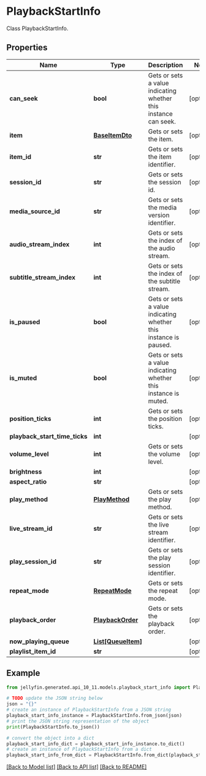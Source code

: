 # PlaybackStartInfo

Class PlaybackStartInfo.

## Properties

Name | Type | Description | Notes
------------ | ------------- | ------------- | -------------
**can_seek** | **bool** | Gets or sets a value indicating whether this instance can seek. | [optional] 
**item** | [**BaseItemDto**](BaseItemDto.md) | Gets or sets the item. | [optional] 
**item_id** | **str** | Gets or sets the item identifier. | [optional] 
**session_id** | **str** | Gets or sets the session id. | [optional] 
**media_source_id** | **str** | Gets or sets the media version identifier. | [optional] 
**audio_stream_index** | **int** | Gets or sets the index of the audio stream. | [optional] 
**subtitle_stream_index** | **int** | Gets or sets the index of the subtitle stream. | [optional] 
**is_paused** | **bool** | Gets or sets a value indicating whether this instance is paused. | [optional] 
**is_muted** | **bool** | Gets or sets a value indicating whether this instance is muted. | [optional] 
**position_ticks** | **int** | Gets or sets the position ticks. | [optional] 
**playback_start_time_ticks** | **int** |  | [optional] 
**volume_level** | **int** | Gets or sets the volume level. | [optional] 
**brightness** | **int** |  | [optional] 
**aspect_ratio** | **str** |  | [optional] 
**play_method** | [**PlayMethod**](PlayMethod.md) | Gets or sets the play method. | [optional] 
**live_stream_id** | **str** | Gets or sets the live stream identifier. | [optional] 
**play_session_id** | **str** | Gets or sets the play session identifier. | [optional] 
**repeat_mode** | [**RepeatMode**](RepeatMode.md) | Gets or sets the repeat mode. | [optional] 
**playback_order** | [**PlaybackOrder**](PlaybackOrder.md) | Gets or sets the playback order. | [optional] 
**now_playing_queue** | [**List[QueueItem]**](QueueItem.md) |  | [optional] 
**playlist_item_id** | **str** |  | [optional] 

## Example

```python
from jellyfin.generated.api_10_11.models.playback_start_info import PlaybackStartInfo

# TODO update the JSON string below
json = "{}"
# create an instance of PlaybackStartInfo from a JSON string
playback_start_info_instance = PlaybackStartInfo.from_json(json)
# print the JSON string representation of the object
print(PlaybackStartInfo.to_json())

# convert the object into a dict
playback_start_info_dict = playback_start_info_instance.to_dict()
# create an instance of PlaybackStartInfo from a dict
playback_start_info_from_dict = PlaybackStartInfo.from_dict(playback_start_info_dict)
```
[[Back to Model list]](../README.md#documentation-for-models) [[Back to API list]](../README.md#documentation-for-api-endpoints) [[Back to README]](../README.md)


